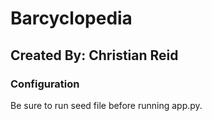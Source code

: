 # Barcyclopedia

## Created By: Christian Reid

### Configuration
Be sure to run seed file before running app.py.